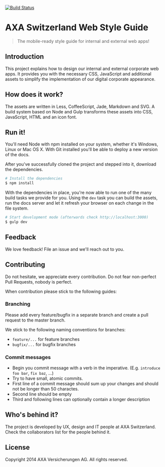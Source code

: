 [![Build Status](https://api.shippable.com/projects/544e872d44927f89db3df031/badge?branchName=master)](https://app.shippable.com/projects/544e872d44927f89db3df031/builds/latest)

# AXA Switzerland Web Style Guide

> The mobile-ready style guide for internal and external
> web apps!

## Introduction

This project explains how to design our internal and external
corporate web apps. It provides you with the necessary CSS, JavaScript
and additional assets to simplify the implementation of our digital
corporate appearance.

## How does it work?

The assets are written in Less, CoffeeScript, Jade, Markdown and SVG.
A build system based on Node and Gulp transforms these assets into
CSS, JavaScript, HTML and an icon font.

## Run it!

You'll need Node with npm installed on your system, whether
it's Windows, Linux or Mac OS X. With Git installed you'll be able to deploy
a new version of the docs.

After you've successfully cloned the project and stepped into it, download
the dependencies.

```sh
# Install the dependencies
$ npm install
```

With the dependencies in place, you're now able to run one of the many
build tasks we provide for you. Using the `dev` task you can build the
assets, run the docs server and let it refresh your browser on each change
in the file system.

```sh
# Start development mode (afterwards check http://localhost:3000)
$ gulp dev
```

## Feedback

We love feedback! File an issue and we'll reach out to you. 

## Contributing

Do not hesitate, we appreciate every contribution. Do not fear non-perfect Pull Requests, nobody is perfect.

When contribution please stick to the following guides:

### Branching

Please add every feature/bugfix in a separate branch and create a pull request to the master branch.

We stick to the following naming conventions for branches:

- ```feature/...``` for feature branches
- ```bugfix/...``` for bugfix branches

### Commit messages

- Begin you commit message with a verb in the imperative. (E.g. ```introduce foo bar```, ```fix baz```, ...)
- Try to have small, atomic commits.
- First line of a commit message should sum up your changes and should not be longer than 50 charactes.
- Second line should be empty
- Third and following lines can optionally contain a longer description

## Who's behind it?

The project is developed by UX, design and IT people at AXA Switzerland.
Check the collaborators list for the people behind it.

## License

Copyright 2014 AXA Versicherungen AG. All rights reserved.
